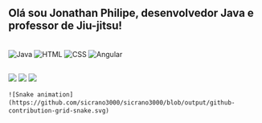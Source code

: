 ## Olá sou Jonathan Philipe, desenvolvedor Java e professor de Jiu-jitsu!

<div style="display: inline_block">
	<br />
	<img align="center" alt="Java" height="30" width="40"  src="https://cdn.jsdelivr.net/gh/devicons/devicon/icons/java/java-original.svg" />
	<img align="center" alt="HTML" height="30" width="40" src="https://cdn.jsdelivr.net/gh/devicons/devicon/icons/html5/html5-original.svg" />
	<img align="center" alt="CSS" height="30" width="40" src="https://cdn.jsdelivr.net/gh/devicons/devicon/icons/css3/css3-original.svg" />
	<img align="center" alt="Angular" height="30" width="40" src="https://cdn.jsdelivr.net/gh/devicons/devicon/icons/angularjs/angularjs-original.svg" />
</div>

##

<div>
	<a href="https://www.instagram.com/philipe.jonathan/" target="_blank"><img src="https://img.shields.io/badge/Instagram-E4405F?style=for-the-badge&logo=instagram&logoColor=white"></a>
	<a href="https://www.linkedin.com/in/jonathan-philipe-07043849/" target="_blank"><img src="https://img.shields.io/badge/LinkedIn-0077B5?style=for-the-badge&logo=linkedin&logoColor=white"></a>
	<a href="http://www.jonathanphilipe.com.br" target="_blank"><img src="https://img.shields.io/website-up-down-green-red/http/monip.org.svg"></a>
	
	![Snake animation](https://github.com/sicrano3000/sicrano3000/blob/output/github-contribution-grid-snake.svg)
	
</div>
